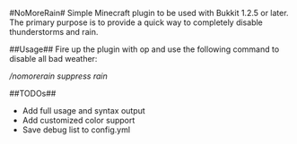 #NoMoreRain#
Simple Minecraft plugin to be used with Bukkit 1.2.5 or later. The primary purpose is to provide a quick way to
completely disable thunderstorms and rain.

##Usage##
Fire up the plugin with op and use the following command to disable all bad
weather:

*/nomorerain suppress rain*

##TODOs##

* Add full usage and syntax output
* Add customized color support
* Save debug list to config.yml
